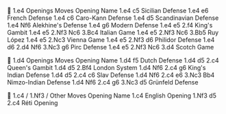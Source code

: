 🔸 1.e4 Openings
Moves	Opening Name
1.e4 c5	Sicilian Defense
1.e4 e6	French Defense
1.e4 c6	Caro-Kann Defense
1.e4 d5	Scandinavian Defense
1.e4 Nf6	Alekhine's Defense
1.e4 g6	Modern Defense
1.e4 e5 2.f4 King's Gambit
1.e4 e5 2.Nf3 Nc6 3.Bc4	Italian Game
1.e4 e5 2.Nf3 Nc6 3.Bb5	Ruy López
1.e4 e5 2.Nc3	Vienna Game
1.e4 e5 2.Nf3 d6	Philidor Defense
1.e4 d6 2.d4 Nf6 3.Nc3 g6	Pirc Defense
1.e4 e5 2.Nf3 Nc6 3.d4	Scotch Game

🔸 1.d4 Openings
Moves	Opening Name
1.d4 f5	Dutch Defense
1.d4 d5 2.c4	Queen's Gambit
1.d4 d5 2.Bf4	London System
1.d4 Nf6 2.c4 g6	King's Indian Defense
1.d4 d5 2.c4 c6	Slav Defense
1.d4 Nf6 2.c4 e6 3.Nc3 Bb4	Nimzo-Indian Defense
1.d4 Nf6 2.c4 g6 3.Nc3 d5	Grünfeld Defense

🔸 1.c4 / 1.Nf3 / Other
Moves	Opening Name
1.c4 	English Opening
1.Nf3 d5 2.c4	Réti Opening